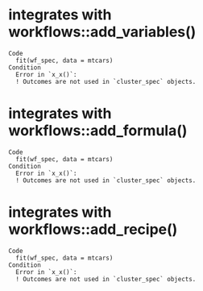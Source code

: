 # integrates with workflows::add_variables()

    Code
      fit(wf_spec, data = mtcars)
    Condition
      Error in `x_x()`:
      ! Outcomes are not used in `cluster_spec` objects.

# integrates with workflows::add_formula()

    Code
      fit(wf_spec, data = mtcars)
    Condition
      Error in `x_x()`:
      ! Outcomes are not used in `cluster_spec` objects.

# integrates with workflows::add_recipe()

    Code
      fit(wf_spec, data = mtcars)
    Condition
      Error in `x_x()`:
      ! Outcomes are not used in `cluster_spec` objects.

